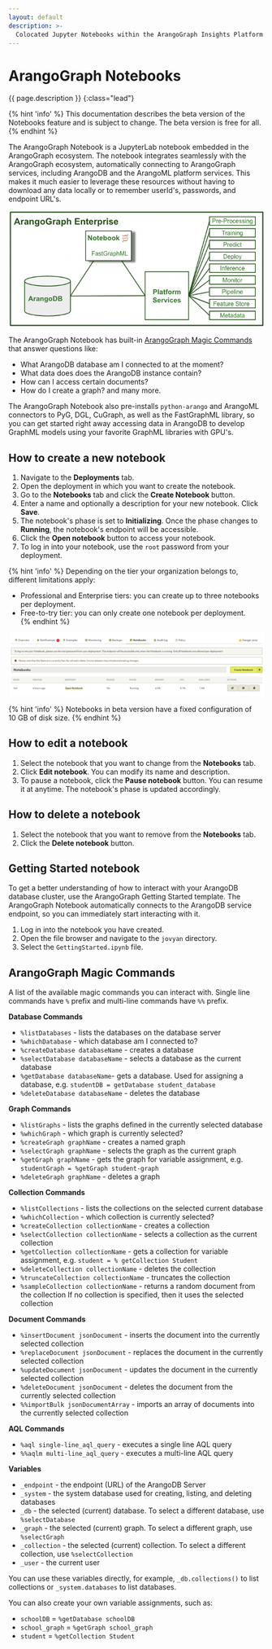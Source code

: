 ```yaml
---
layout: default
description: >-
  Colocated Jupyter Notebooks within the ArangoGraph Insights Platform
---
```

# ArangoGraph Notebooks

{{ page.description }}
{:class="lead"}

{% hint 'info' %}
This documentation describes the beta version of the Notebooks feature and is
subject to change. The beta version is free for all.
{% endhint %}

The ArangoGraph Notebook is a JupyterLab notebook embedded in the ArangoGraph
ecosystem. The notebook integrates seamlessly with the ArangoGraph ecosystem,
automatically connecting to ArangoGraph services, including ArangoDB and the
ArangoML platform services. This makes it much easier to leverage these
resources without having to download any data locally or to remember userId's,
passwords, and endpoint URL's.

![ArangoGraph Notebooks Architecture](images/arangograph-notebooks-architecture.png)

The ArangoGraph Notebook has built-in [ArangoGraph Magic Commands](notebooks.html#arangograph-magic-commands)
that answer questions like:
- What ArangoDB database am I connected to at the moment?
- What data does does the ArangoDB instance contain?
- How can I access certain documents?
- How do I create a graph?
and many more.

The ArangoGraph Notebook also pre-installs `python-arango` and ArangoML connectors
to PyG, DGL, CuGraph, as well as the FastGraphML library, so you can get started
right away accessing data in ArangoDB to develop GraphML models using your
favorite GraphML libraries with GPU's.

## How to create a new notebook

1. Navigate to the **Deployments** tab.
2. Open the deployment in which you want to create the notebook.
3. Go to the **Notebooks** tab and click the **Create Notebook** button.
4. Enter a name and optionally a description for your new notebook. Click **Save**.
5. The notebook's phase is set to **Initializing**. Once the phase changes to
**Running**, the notebook's endpoint will be accessible.
6. Click the **Open notebook** button to access your notebook. 
7. To log in into your notebook, use the `root` password from your deployment.

{% hint 'info' %}
Depending on the tier your organization belongs to, different limitations apply:
- Professional and Enterprise tiers: you can create up to three notebooks per deployment.
- Free-to-try tier: you can only create one notebook per deployment.  
{% endhint %}

![Notebooks](images/arangograph-notebooks.png)

{% hint 'info' %}
Notebooks in beta version have a fixed configuration of 10&nbsp;GB of disk size.
{% endhint %}

## How to edit a notebook

1. Select the notebook that you want to change from the **Notebooks** tab.
2. Click **Edit notebook**. You can modify its name and description.
3. To pause a notebook, click the **Pause notebook** button. You can resume it
at anytime. The notebook's phase is updated accordingly.

## How to delete a notebook

1. Select the notebook that you want to remove from the **Notebooks** tab.
2. Click the **Delete notebook** button.

## Getting Started notebook

To get a better understanding of how to interact with your ArangoDB database
cluster, use the ArangoGraph Getting Started template.
The ArangoGraph Notebook automatically connects to the ArangoDB service
endpoint, so you can immediately start interacting with it.

1. Log in into the notebook you have created.
2. Open the file browser and navigate to the `jovyan` directory.
3. Select the `GettingStarted.ipynb` file.

## ArangoGraph Magic Commands

A list of the available magic commands you can interact with.
Single line commands have `%` prefix and multi-line commands have `%%` prefix.

**Database Commands**

- `%listDatabases` - lists the databases on the database server
- `%whichDatabase` - which database am I connected to?
- `%createDatabase databaseName` - creates a database
- `%selectDatabase databaseName` - selects a database as the current database
- `%getDatabase databaseName`- gets a database. Used for assigning a database, e.g. `studentDB = getDatabase student_database`
- `%deleteDatabase databaseName` - deletes the database

**Graph Commands**

- `%listGraphs` - lists the graphs defined in the currently selected database
- `%whichGraph` - which graph is currently selected?
- `%createGraph graphName` - creates a named graph
- `%selectGraph graphName` - selects the graph as the current graph
- `%getGraph graphName` - gets the graph for variable assignment, e.g. `studentGraph = %getGraph student-graph`
- `%deleteGraph graphName` - deletes a graph

**Collection Commands**

- `%listCollections` - lists the collections on the selected current database
- `%whichCollection` - which collection is currently selected?
- `%createCollection collectionName` - creates a collection
- `%selectCollection collectionName` - selects a collection as the current collection
- `%getCollection collectionName` - gets a collection for variable assignment, e.g. `student = % getCollection Student`
- `%deleteCollection collectionName` - deletes the collection
- `%truncateCollection collectionName` - truncates the collection
- `%sampleCollection collectionName` - returns a random document from the collection
  If no collection is specified, then it uses the selected collection

**Document Commands**

- `%insertDocument jsonDocument` - inserts the document into the currently selected collection
- `%replaceDocument jsonDocument` - replaces the document in the currently selected collection
- `%updateDocument jsonDocument` - updates the document in the currently selected collection
- `%deleteDocument jsonDocument` - deletes the document from the currently selected collection
- `%%importBulk jsonDocumentArray` - imports an array of documents into the currently selected collection

**AQL Commands**

- `%aql single-line_aql_query` - executes a single line AQL query
- `%%aqlm multi-line_aql_query` - executes a multi-line AQL query

**Variables**

- `_endpoint` - the endpoint (URL) of the ArangoDB Server
- `_system` - the system database used for creating, listing, and deleting databases
- `_db` - the selected (current) database. To select a different database, use `%selectDatabase`
- `_graph` - the selected (current) graph. To select a different graph, use `%selectGraph`
- `_collection` - the selected (current) collection. To select a different collection, use `%selectCollection`
- `_user` - the current user

You can use these variables directly, for example, `_db.collections()` to list
collections or `_system.databases` to list databases.

You can also create your own variable assignments, such as:

- `schoolDB` = `%getDatabase schoolDB`
- `school_graph` = `%getGraph school_graph`
- `student` = `%getCollection Student`